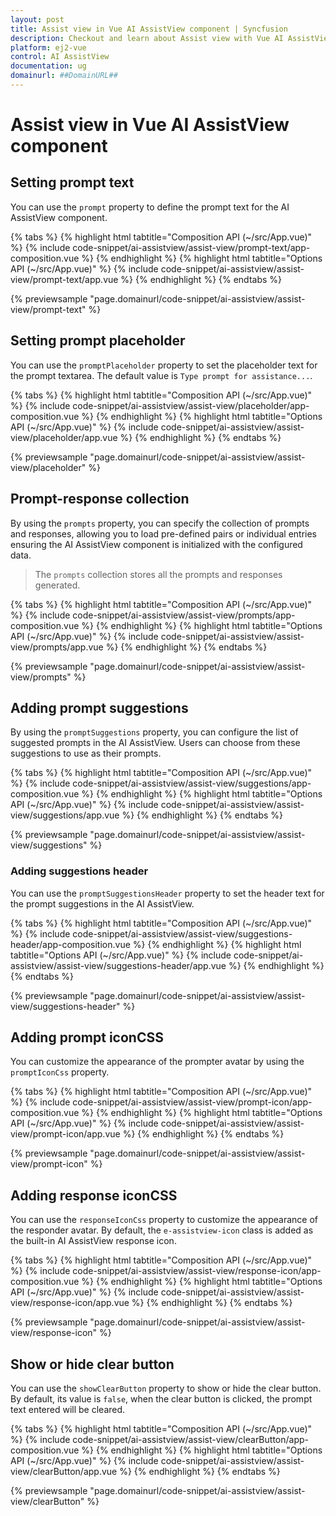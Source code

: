 ```yaml
---
layout: post
title: Assist view in Vue AI AssistView component | Syncfusion
description: Checkout and learn about Assist view with Vue AI AssistView component of Syncfusion Essential JS 2 and more.
platform: ej2-vue
control: AI AssistView
documentation: ug
domainurl: ##DomainURL##
---
```


# Assist view in Vue AI AssistView component

## Setting prompt text

You can use the `prompt` property to define the prompt text for the AI AssistView component.

{% tabs %}
{% highlight html tabtitle="Composition API (~/src/App.vue)" %}
{% include code-snippet/ai-assistview/assist-view/prompt-text/app-composition.vue %}
{% endhighlight %}
{% highlight html tabtitle="Options API (~/src/App.vue)" %}
{% include code-snippet/ai-assistview/assist-view/prompt-text/app.vue %}
{% endhighlight %}
{% endtabs %}
  
{% previewsample "page.domainurl/code-snippet/ai-assistview/assist-view/prompt-text" %}

## Setting prompt placeholder

You can use the `promptPlaceholder` property to set the placeholder text for the prompt textarea. The default value is `Type prompt for assistance...`.

{% tabs %}
{% highlight html tabtitle="Composition API (~/src/App.vue)" %}
{% include code-snippet/ai-assistview/assist-view/placeholder/app-composition.vue %}
{% endhighlight %}
{% highlight html tabtitle="Options API (~/src/App.vue)" %}
{% include code-snippet/ai-assistview/assist-view/placeholder/app.vue %}
{% endhighlight %}
{% endtabs %}
  
{% previewsample "page.domainurl/code-snippet/ai-assistview/assist-view/placeholder" %}

## Prompt-response collection

By using the `prompts` property, you can specify the collection of prompts and responses, allowing you to load pre-defined pairs or individual entries ensuring the AI AssistView component is initialized with the configured data.

> The `prompts` collection stores all the prompts and responses generated.

{% tabs %}
{% highlight html tabtitle="Composition API (~/src/App.vue)" %}
{% include code-snippet/ai-assistview/assist-view/prompts/app-composition.vue %}
{% endhighlight %}
{% highlight html tabtitle="Options API (~/src/App.vue)" %}
{% include code-snippet/ai-assistview/assist-view/prompts/app.vue %}
{% endhighlight %}
{% endtabs %}
  
{% previewsample "page.domainurl/code-snippet/ai-assistview/assist-view/prompts" %}

## Adding prompt suggestions

By using the `promptSuggestions` property, you can configure the list of suggested prompts in the AI AssistView. Users can choose from these suggestions to use as their prompts.

{% tabs %}
{% highlight html tabtitle="Composition API (~/src/App.vue)" %}
{% include code-snippet/ai-assistview/assist-view/suggestions/app-composition.vue %}
{% endhighlight %}
{% highlight html tabtitle="Options API (~/src/App.vue)" %}
{% include code-snippet/ai-assistview/assist-view/suggestions/app.vue %}
{% endhighlight %}
{% endtabs %}
  
{% previewsample "page.domainurl/code-snippet/ai-assistview/assist-view/suggestions" %}

### Adding suggestions header

You can use the `promptSuggestionsHeader` property to set the header text for the prompt suggestions in the AI AssistView.

{% tabs %}
{% highlight html tabtitle="Composition API (~/src/App.vue)" %}
{% include code-snippet/ai-assistview/assist-view/suggestions-header/app-composition.vue %}
{% endhighlight %}
{% highlight html tabtitle="Options API (~/src/App.vue)" %}
{% include code-snippet/ai-assistview/assist-view/suggestions-header/app.vue %}
{% endhighlight %}
{% endtabs %}
  
{% previewsample "page.domainurl/code-snippet/ai-assistview/assist-view/suggestions-header" %}

## Adding prompt iconCSS

You can customize the appearance of the prompter avatar by using the `promptIconCss` property.

{% tabs %}
{% highlight html tabtitle="Composition API (~/src/App.vue)" %}
{% include code-snippet/ai-assistview/assist-view/prompt-icon/app-composition.vue %}
{% endhighlight %}
{% highlight html tabtitle="Options API (~/src/App.vue)" %}
{% include code-snippet/ai-assistview/assist-view/prompt-icon/app.vue %}
{% endhighlight %}
{% endtabs %}
  
{% previewsample "page.domainurl/code-snippet/ai-assistview/assist-view/prompt-icon" %}

## Adding response iconCSS

You can use the `responseIconCss` property to customize the appearance of the responder avatar. By default, the `e-assistview-icon` class is added as the built-in AI AssistView response icon.

{% tabs %}
{% highlight html tabtitle="Composition API (~/src/App.vue)" %}
{% include code-snippet/ai-assistview/assist-view/response-icon/app-composition.vue %}
{% endhighlight %}
{% highlight html tabtitle="Options API (~/src/App.vue)" %}
{% include code-snippet/ai-assistview/assist-view/response-icon/app.vue %}
{% endhighlight %}
{% endtabs %}
  
{% previewsample "page.domainurl/code-snippet/ai-assistview/assist-view/response-icon" %}

## Show or hide clear button

You can use the `showClearButton` property to show or hide the clear button. By default, its value is `false`, when the clear button is clicked, the prompt text entered will be cleared.

{% tabs %}
{% highlight html tabtitle="Composition API (~/src/App.vue)" %}
{% include code-snippet/ai-assistview/assist-view/clearButton/app-composition.vue %}
{% endhighlight %}
{% highlight html tabtitle="Options API (~/src/App.vue)" %}
{% include code-snippet/ai-assistview/assist-view/clearButton/app.vue %}
{% endhighlight %}
{% endtabs %}
  
{% previewsample "page.domainurl/code-snippet/ai-assistview/assist-view/clearButton" %}
